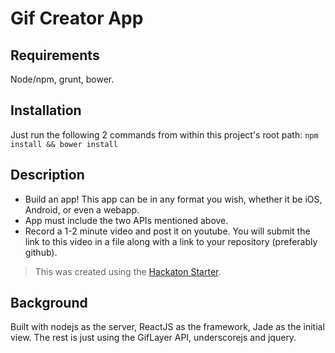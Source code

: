 # Gif Creator App

## Requirements
Node/npm, grunt, bower.

## Installation
Just run the following 2 commands from within this project's root path:
`npm install && bower install`

## Description
-  Build an app!  This app can be in any format you wish, whether it be iOS, Android, or even a webapp.
-  App must include the two APIs mentioned above.
-  Record a 1-2 minute video and post it on youtube.  You will submit the link to this video in a file along with a link to your repository (preferably github).

> This was created using the <a href="https://github.com/sahat/hackathon-starter/">Hackaton Starter</a>.


## Background
Built with nodejs as the server, ReactJS as the framework, Jade as the initial view.   The rest is just using the GifLayer API, underscorejs and jquery.
